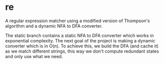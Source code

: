 # re
A regular expression matcher using a modified version of Thompson's algorithm and a dynamic NFA to DFA converter.

The static branch contains a static NFA to DFA converter which works in exponential complexity.
The next goal of the project is making a dynamic converter which is in O(n).
To achieve this, we build the DFA (and cache it) as we match different strings, this way we don't 
compute redundant states and only use what we need.
